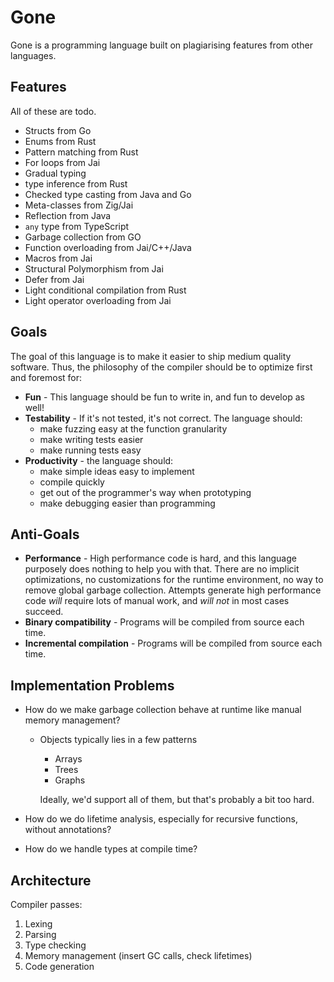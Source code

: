 # Gone
Gone is a programming language built on plagiarising features from other languages.

## Features
All of these are todo.

- Structs from Go
- Enums from Rust
- Pattern matching from Rust
- For loops from Jai
- Gradual typing
- type inference from Rust
- Checked type casting from Java and Go
- Meta-classes from Zig/Jai
- Reflection from Java
- `any` type from TypeScript
- Garbage collection from GO
- Function overloading from Jai/C++/Java
- Macros from Jai
- Structural Polymorphism from Jai
- Defer from Jai
- Light conditional compilation from Rust
- Light operator overloading from Jai

## Goals
The goal of this language is to make it easier to ship medium quality software. Thus,
the philosophy of the compiler should be to optimize first and foremost for:

- **Fun** - This language should be fun to write in, and fun to develop as well!
- **Testability** - If it's not tested, it's not correct. The language should:
  - make fuzzing easy at the function granularity
  - make writing tests easier
  - make running tests easy
- **Productivity** - the language should:
  - make simple ideas easy to implement
  - compile quickly
  - get out of the programmer's way when prototyping
  - make debugging easier than programming

## Anti-Goals
- **Performance** - High performance code is hard, and this language purposely does
  nothing to help you with that. There are no implicit optimizations, no customizations
  for the runtime environment, no way to remove global garbage collection. Attempts
  generate high performance code *will* require lots of manual work, and *will not*
  in most cases succeed.
- **Binary compatibility** - Programs will be compiled from source each time.
- **Incremental compilation** - Programs will be compiled from source each time.

## Implementation Problems
- How do we make garbage collection behave at runtime like manual memory management?
  - Objects typically lies in a few patterns
    - Arrays
    - Trees
    - Graphs

    Ideally, we'd support all of them, but that's probably a bit too hard.

- How do we do lifetime analysis, especially for recursive functions, without annotations?
- How do we handle types at compile time?

## Architecture
Compiler passes:

1. Lexing
2. Parsing
3. Type checking
4. Memory management (insert GC calls, check lifetimes)
5. Code generation
